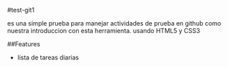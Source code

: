 #test-git1

es una simple prueba para manejar actividades de prueba en github
como nuestra introduccion con esta herramienta.
usando HTML5 y CSS3


##Features
* lista de tareas diarias
